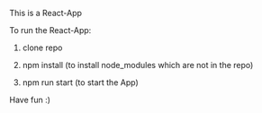 This is a React-App

To run the React-App:

1. clone repo

2. npm install (to install node_modules which are not in the repo)

3. npm run start (to start the App)

Have fun :)

